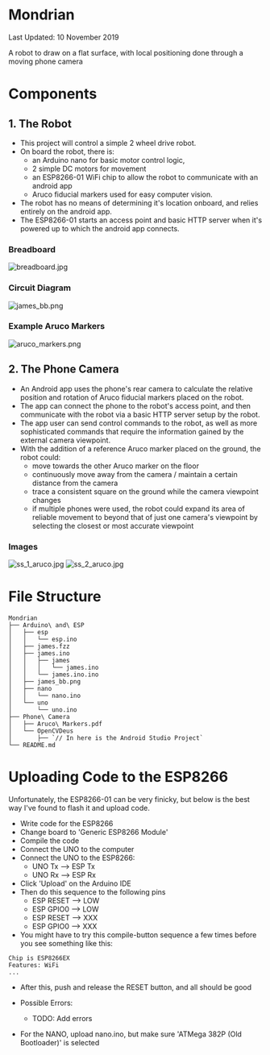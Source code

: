 # Mondrian

Last Updated: 10 November 2019

A robot to draw on a flat surface, with local positioning done through a moving phone camera

# Components

## 1. The Robot

* This project will control a simple 2 wheel drive robot. 
* On board the robot, there is:
	* an Arduino nano for basic motor control logic, 
	* 2 simple DC motors for movement
	* an ESP8266-01 WiFi chip to allow the robot to communicate with an android app
	* Aruco fiducial markers used for easy computer vision.
* The robot has no means of determining it's location onboard, and relies entirely on the android app.
* The ESP8266-01 starts an access point and basic HTTP server when it's powered up to which the android app connects.

### Breadboard

![breadboard.jpg](readme_resources/breadboard.jpg)

### Circuit Diagram

![james_bb.png](readme_resources/james_bb.png)


### Example Aruco Markers

![aruco_markers.png](readme_resources/aruco_markers.png)



## 2. The Phone Camera

* An Android app uses the phone's rear camera to calculate the relative position and rotation of Aruco fiducial markers placed on the robot.
* The app can connect the phone to the robot's access point, and then communicate with the robot via a basic HTTP server setup by the robot.
* The app user can send control commands to the robot, as well as more sophisticated commands that require the information gained by the external camera viewpoint.
* With the addition of a reference Aruco marker placed on the ground, the robot could:
	* move towards the other Aruco marker on the floor
	* continuously move away from the camera / maintain a certain distance from the camera
	* trace a consistent square on the ground while the camera viewpoint changes
	* if multiple phones were used, the robot could expand its area of reliable movement to beyond that of just one camera's viewpoint by selecting the closest or most accurate viewpoint

### Images

![ss_1_aruco.jpg](readme_resources/ss_1_aruco.jpg) ![ss_2_aruco.jpg](readme_resources/ss_2_aruco.jpg)

# File Structure
```
Mondrian  
├── Arduino\ and\ ESP  
│   ├── esp  
│   │   └── esp.ino  
│   ├── james.fzz  
│   ├── james.ino  
│   │   ├── james  
│   │   │   └── james.ino  
│   │   └── james.ino.ino  
│   ├── james_bb.png  
│   ├── nano  
│   │   └── nano.ino  
│   └── uno  
│       └── uno.ino  
├── Phone\ Camera  
│   ├── Aruco\ Markers.pdf  
│   └── OpenCVDeus  
│       ├── `// In here is the Android Studio Project`  
└── README.md  
```


# Uploading Code to the ESP8266

Unfortunately, the ESP8266-01 can be very finicky, but below is the best way I've found to flash it and upload code.

* Write code for the ESP8266
* Change board to 'Generic ESP8266 Module'
* Compile the code
* Connect the UNO to the computer
* Connect the UNO to the ESP8266: 
    * UNO Tx --> ESP Tx
    * UNO Rx --> ESP Rx
* Click 'Upload' on the Arduino IDE
* Then do this sequence to the following pins
    * ESP RESET --> LOW
    * ESP GPIO0 --> LOW
    * ESP RESET --> XXX
    * ESP GPIO0 --> XXX
* You might have to try this compile-button sequence a few times
before you see something like this:
```Connecting........_____....._____....._____.
Chip is ESP8266EX
Features: WiFi
...
```
* After this, push and release the RESET button, and all should 
be good
* Possible Errors: 
    * TODO: Add errors

* For the NANO, upload nano.ino, but make sure 
'ATMega 382P (Old Bootloader)' is selected





